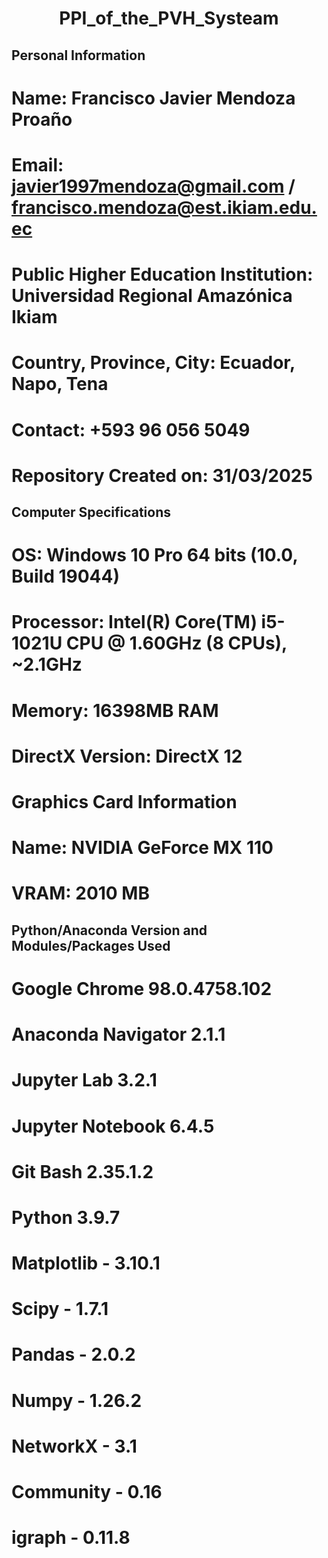 # <p align="center">PPI_of_the_PVH_Systeam</p>

## Personal Information

# Name: Francisco Javier Mendoza Proaño
# Email: javier1997mendoza@gmail.com / francisco.mendoza@est.ikiam.edu.ec
# Public Higher Education Institution: Universidad Regional Amazónica Ikiam
# Country, Province, City: Ecuador, Napo, Tena
# Contact: +593 96 056 5049
# Repository Created on: 31/03/2025

## Computer Specifications

# OS: Windows 10 Pro 64 bits (10.0, Build 19044)
# Processor: Intel(R) Core(TM) i5-1021U CPU @ 1.60GHz (8 CPUs), ~2.1GHz
# Memory: 16398MB RAM
# DirectX Version: DirectX 12
# Graphics Card Information
# Name: NVIDIA GeForce MX 110
# VRAM: 2010 MB

## Python/Anaconda Version and Modules/Packages Used

# Google Chrome 98.0.4758.102
# Anaconda Navigator 2.1.1
# Jupyter Lab 3.2.1
# Jupyter Notebook 6.4.5
# Git Bash 2.35.1.2
# Python 3.9.7
# Matplotlib - 3.10.1
# Scipy - 1.7.1
# Pandas - 2.0.2
# Numpy - 1.26.2
# NetworkX - 3.1
# Community - 0.16
# igraph - 0.11.8
